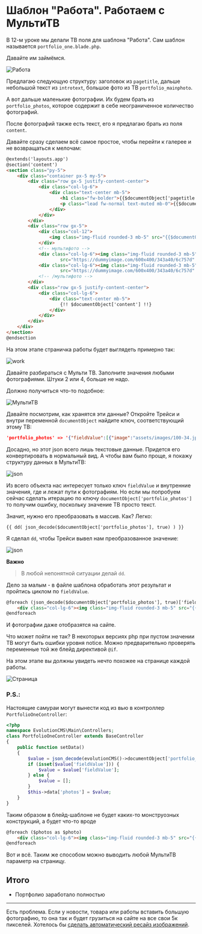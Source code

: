 # Шаблон "Работа". Работаем с МультиТВ

В 12-м уроке мы делали ТВ поля для шаблона "Работа". Сам шаблон называется `portfolio_one.blade.php`.

Давайте им займёмся. 

![Работа](assets/images/s72.png)

Предлагаю следующую структуру: заголовок из `pagetitle`, дальше небольшой текст из `introtext`, большое фото из ТВ `portfolio_mainphoto`.

А вот дальше маленькие фотографии. Их будем брать из `portfolio_photos`, которое содержит в себе неограниченное количество фотографий.

После фотографий также есть текст, его я предлагаю брать из поля `content`.

Давайте сразу сделаем всё самое простое, чтобы перейти к галерее и не возвращаться к мелочам:

```html
@extends('layouts.app')
@section('content')
<section class="py-5">
    <div class="container px-5 my-5">
        <div class="row gx-5 justify-content-center">
            <div class="col-lg-6">
                <div class="text-center mb-5">
                    <h1 class="fw-bolder">{{$documentObject['pagetitle']}}</h1>
                    <p class="lead fw-normal text-muted mb-0">{{$documentObject['introtext']}}</p>
                </div>
            </div>
        </div>
        <div class="row gx-5">
            <div class="col-12">
                <img class="img-fluid rounded-3 mb-5" src="{{$documentObject['portfolio_mainphoto']}}" />
            </div>
            <!-- мультифото -->
            <div class="col-lg-6"><img class="img-fluid rounded-3 mb-5"
                    src="https://dummyimage.com/600x400/343a40/6c757d" alt="..." /></div>
            <div class="col-lg-6"><img class="img-fluid rounded-3 mb-5"
                    src="https://dummyimage.com/600x400/343a40/6c757d" alt="..." /></div>
            <!-- /мультифото -->
        </div>
        <div class="row gx-5 justify-content-center">
            <div class="col-lg-6">
                <div class="text-center mb-5">
                    {!! $documentObject['content'] !!}
                </div>
            </div>
        </div>
    </div>
</section>
@endsection
```

На этом этапе страничка работы будет выглядеть примерно так:

![work](assets/images/s73.png)

Давайте разбираться с Мульти ТВ. Заполните значения любыми фотографиями. Штуки  2 или 4, больше не надо. 

Должно получиться что-то подобное:

![МультиТВ](assets/images/s74.png)

Давайте посмотрим, как хранятся эти данные? Откройте Трейси и внутри переменной `documentObject` найдите ключ, соответствующий этому ТВ:

```json
'portfolio_photos' => '{"fieldValue":[{"image":"assets/images/100-34.jpg","thumb":""},{"image":"assets/images/65856_original-1.jpg","thumb":""}],"fieldSettings":{"autoincrement":1}}'
```

Досадно, но этот json всего лишь текстовые данные. Придется  его конвертировать в нормальный вид. А чтобы вам было проще, я покажу структуру данных в МультиТВ:

![json](assets/images/s75.png)

Из всего объекта нас интересует только ключ `fieldValue` и внутренние значения, где и лежат пути к фотографиям. Но если мы попробуем сейчас сделать итерацию по ключу `documentObject['portfolio_photos']` то получим ошибку, поскольку значение ТВ просто текст.

Значит, нужно его преобразовать в массив. Как? Легко:

```
{{ dd( json_decode($documentObject['portfolio_photos'], true) ) }}
```
Я сделал `dd`, чтобы Трейси вывел нам преобразованное значение:

![json](assets/images/s76.png)

**Важно**

> В любой непонятной ситуации делай `dd`.

Дело за малым - в файле шаблона обработать этот результат и пройтись циклом по `fieldValue`.

```html
@foreach (json_decode($documentObject['portfolio_photos'], true)['fieldValue'] as $photo)
    <div class="col-lg-6"><img class="img-fluid rounded-3 mb-5" src="{{$photo['image']}}" /></div>
@endforeach
```

И фотографии даже отобразятся на сайте. 

Что может пойти не так? В некоторых версиях php при пустом значении ТВ могут быть ошибки уровня notice. Можно предварительно проверять переменные той же блейд директивой `@if`.

На этом этапе вы должны увидеть нечто похожее на странице каждой работы.

![Страница](assets/images/s77.png)

### P.S.:

Настоящие самураи могут вынести код из вью в контроллер `PortfolioOneController`:

```php
<?php
namespace EvolutionCMS\Main\Controllers;
class PortfolioOneController extends BaseController
{
    public function setData()
    {
        $value = json_decode(evolutionCMS()->documentObject['portfolio_photos'][1], true) ?? [];
        if (isset($value['fieldValue'])) {
            $value = $value['fieldValue'];
        } else {
            $value = [];
        }
        $this->data['photos'] = $value;
    }
}
```

Таким образом в блейд-шаблоне не будет каких-то монструозных конструкций, а будет что-то вроде

```html
@foreach ($photos as $photo)
    <div class="col-lg-6"><img class="img-fluid rounded-3 mb-5" src="{{$photo['image']}}" /></div>
@endforeach
```

Вот и всё. Таким же способом можно выводить любой МультиТВ параметр на страницу.

## Итого
- Портфолио заработало полностью

---
Есть проблема. Если у новости, товара или работы вставить большую фотографию, то она так и будет грузиться на сайте на все свои 5к пикселей. Хотелось бы [сделать автоматический ресайз изображений](/015_Ресайз%20изображений%20в%20EvolutionCMS.md).  